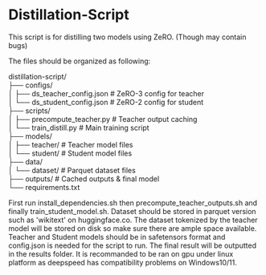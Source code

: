 # Distillation-Script
This script is for distilling two models using ZeRO. (Though may contain bugs)

The files should be organized as following: 

distillation-script/  
├── configs/  
│   ├── ds_teacher_config.json    # ZeRO-3 config for teacher  
│   └── ds_student_config.json    # ZeRO-2 config for student  
├── scripts/  
│   ├── precompute_teacher.py     # Teacher output caching  
│   └── train_distill.py          # Main training script  
├── models/  
│   ├── teacher/                  # Teacher model files  
│   └── student/                  # Student model files  
├── data/  
│   └── dataset/                  # Parquet dataset files  
├── outputs/                      # Cached outputs & final model  
└── requirements.txt  

First run install_dependencies.sh then precompute_teacher_outputs.sh and finally train_student_model.sh. 
Dataset should be stored in parquet version such as 'wikitext' on huggingface.co. 
The dataset tokenized by the teacher model will be stored on disk so make sure there are ample space available. 
Teacher and Student models should be in safetensors format and config.json is needed for the script to run. 
The final result will be outputted in the results folder. 
It is recommanded to be ran on gpu under linux platform as deepspeed has compatibility problems on Windows10/11. 
